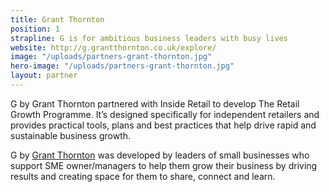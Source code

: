 ```yaml
---
title: Grant Thornton
position: 1
strapline: G is for ambitious business leaders with busy lives
website: http://g.grantthornton.co.uk/explore/
image: "/uploads/partners-grant-thornton.jpg"
hero-image: "/uploads/partners-grant-thornton.jpg"
layout: partner
---
```


G by Grant Thornton partnered with Inside Retail to develop The Retail Growth Programme. It’s designed specifically for independent retailers and provides practical tools, plans and best practices that help drive rapid and sustainable business growth. 

G by [Grant Thornton](http://g.grantthornton.co.uk/explore/) was developed by leaders of small businesses who support SME owner/managers to help them grow their business by driving results and creating space for them to share, connect and learn.